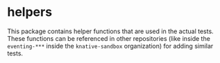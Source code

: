 # helpers

This package contains helper functions that are used in the actual tests. These
functions can be referenced in other repositories (like inside the
`eventing-***` inside the `knative-sandbox` organization) for adding similar
tests.

